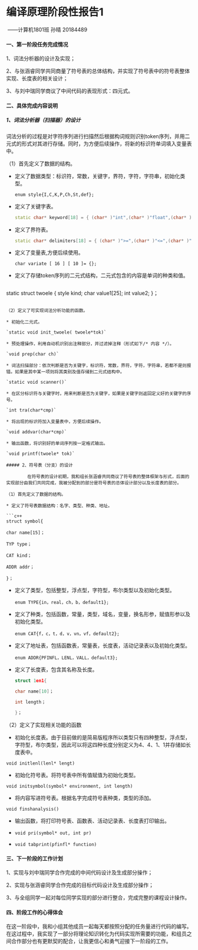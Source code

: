 #                                             编译原理阶段性报告1

​                                                                                                                                   ——计算机1801班  孙晴  20184489

#### 一、第一阶段任务完成情况

1、词法分析器的设计及实现；

2、与张涵睿同学共同商量了符号表的总体结构，并实现了符号表中的符号表整体实现、长度表的相关设计；

3、与刘中瑞同学商议了中间代码的表现形式：四元式。

#### 二、具体完成内容说明

##### 1、词法分析器（扫描器）的设计

​        词法分析的过程是对字符序列进行扫描然后根据构词规则识别token序列，并用二元式的形式对其进行存储。同时，为方便后续操作，将新的标识符单词填入变量表中。

（1）首先定义了数据的结构。

* 定义了数据类型：标识符，常数，关键字，界符，字符，字符串，初始化类型。

  `enum style{I,C,K,P,Ch,St,def};`

* 定义了关键字表。

  ```c++
  static char* keyword[18] = { (char* )"int",(char* )"float",(char* )"char",(char* )"void",(char* )"if",(char* )"else",(char* )"switch",(char* )"case",(char* )"for",(char* )"do",(char* )"while",(char* )"continue",(char* )"break",(char* )"default",(char* )"sizeof",(char* )"return",(char* )"cout",(char*)"cin" };
  ```

* 定义了界符表。

  ```C++
  static char* delimiters[18] = { (char* )">=",(char* )"<=",(char* )"==",(char* )"=",(char* )">",(char* )"<",(char* )"+",(char* )"-",(char* )" * ",(char* )"/",(char* )"{",(char* )"}",(char* )",",(char* )";",(char* )"(",(char* )")" ,(char* )"[",(char* )"]" };
  ```

* 定义了变量表,方便后续使用。

  `char variate [ 16 ] [ 10 ]= {};`

* 定义了存储token序列的二元式结构，二元式包含的内容是单词的种类和值。

  ```c++
static struct twoele {
  	style kind;
	char value1[25];
  	int value2;
}；
  ```

（2）定义了可实现词法分析功能的函数。

* 初始化二元式。

`static void init_twoele( twoele*tok)`

* 预处理操作，利用自动机识别出注释部分，并过滤掉注释（形式如下/* 内容 */）。

`void prep(char ch)`

* 词法扫描部分：依次判断是否为关键字，标识符，常数，界符，字符，字符串，若都不是则报错。如果是其中某一项则将其类别及值存储到二元式结构中。

`static void scanner()`

* 在区分标识符与关键字时，用来判断是否为关键字，如果是关键字则返回定义好的关键字的序号。

`int tra(char*cmp)`

* 将出现的标识符加入变量表中，方便后续操作。

`void addvar(char*cmp)`

* 输出函数，将识别好的单词序列按一定格式输出。

`void printf(twoele* tok)`

##### 2、符号表（分支）的设计

​        在符号表的设计初期，我和组长张涵睿共同商议了符号表的整体框架与形式，后面的实现部分由我们共同完成，我被分配到的部分是符号表的总体设计部分以及长度表的部分。

（1）首先定义了数据的结构。

* 定义了符号表数据结构：名字、类型、种类、地址。

```c++
struct symbol{

char name[15]；

TYP type；

CAT kind；

ADDR addr；

}；
```

- 定义了类型，包括整型，浮点型，字符型，布尔类型以及初始化类型。

  `enum TYPE{in，real，ch，b，default1};`

- 定义了种类，包括函数，常量，类型，域名，变量，换名形参，赋值形参以及初始化类型。

  `enum CAT{f，c，t，d，v，vn，vf，default2};`

- 定义了地址表，包括函数表，常量表，长度表，活动记录表以及初始化类型。

  `enum ADDR{PFINFL，LENL，VALL，default3};`

- 定义了长度表，包含其名称及长度。

  ```c++
  struct 1en1{
  
  char name[10]；
  
  int length；
  
  }；
  ```

（2）定义了实现相关功能的函数

* 初始化长度表。由于目前做的是简易版程序所以类型只有四种整型，浮点型，字符型，布尔类型，因此可以将这四种长度分别定义为4、4、1、1并存储如长度表中。

`void initlenl(lenl* lengt)`

* 初始化符号表。将符号表中所有值赋值为初始化类型。

`void initsymbol(symbol* environment, int length)`

* 将内容写进符号表。根据名字完成符号表种类，类型的添加。

`void finshanalysis()`

* 输出函数，将打印符号表、函数表、活动记录表、长度表打印输出。

* `void pri(symbol* out, int pr)`

* `void tabprint(pfinfl* function)`

#### 三、下一阶段的工作计划

1、实现与刘中瑞同学合作完成的中间代码设计及生成部分操作；

2、实现与张涵睿同学合作完成的目标代码设计及生成部分操作；

3、与全组同学一起对每位同学实现的部分进行整合，完成完整的课程设计操作。

#### 四、阶段工作的心得体会

​        在这一阶段中，我和小组其他成员一起每天都按照分配的任务量进行代码的编写。在这过程中，我实现了一部分将理论知识转化为代码实现所需要的功能，和组员之间合作部分也有更默契的配合，让我更信心和勇气迎接下一阶段的工作。